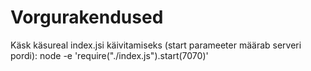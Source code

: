 # Vorgurakendused
Käsk käsureal index.jsi käivitamiseks (start parameeter määrab serveri pordi): node -e 'require("./index.js").start(7070)'
